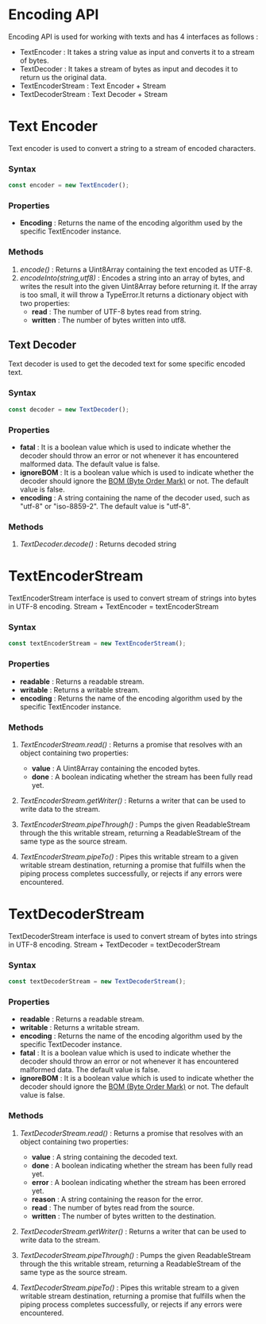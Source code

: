 # Encoding API

Encoding API is used for working with texts and has 4 interfaces as follows :

- TextEncoder : It takes a string value as input and converts it to a stream of bytes.
- TextDecoder : It takes a stream of bytes as input and decodes it to return us the original data.
- TextEncoderStream : Text Encoder + Stream
- TextDecoderStream : Text Decoder + Stream

# Text Encoder

Text encoder is used to convert a string to a stream of encoded characters.

### Syntax

```js
const encoder = new TextEncoder();

```

### Properties

- **Encoding** : Returns the name of the encoding algorithm used by the specific TextEncoder instance.

### Methods

1. *encode()* : Returns a Uint8Array containing the text encoded as UTF-8.
2. *encodeInto(string,utf8)* : Encodes a string into an array of bytes, and writes the result into the given Uint8Array before returning it. If the array is too small, it will throw a TypeError.It returns a dictionary object with two properties:
   - **read** : The number of UTF-8 bytes read from string.
   - **written** : The number of bytes written into utf8.

## Text Decoder

Text decoder is used to get the decoded text for some specific encoded text.

### Syntax

```js
const decoder = new TextDecoder();

```

### Properties

- **fatal** : It is a boolean value which is used to indicate whether the decoder should throw an error or not whenever it has encountered malformed data. The default value is false.
- **ignoreBOM** : It is a boolean value which is used to indicate whether the decoder should ignore the [BOM (Byte Order Mark)](https://www.w3.org/International/questions/qa-byte-order-mark) or not. The default value is false.
- **encoding** : A string containing the name of the decoder used, such as "utf-8" or "iso-8859-2". The default value is "utf-8".

### Methods

1. *TextDecoder.decode()* : Returns decoded string

# TextEncoderStream

TextEncoderStream interface is used to convert stream of strings into bytes in UTF-8 encoding.
Stream + TextEncoder = textEncoderStream

### Syntax

```js
const textEncoderStream = new TextEncoderStream();

```

### Properties

- **readable** : Returns a readable stream.
- **writable** : Returns a writable stream.
- **encoding** : Returns the name of the encoding algorithm used by the specific TextEncoder instance.

### Methods

1. *TextEncoderStream.read()* : Returns a promise that resolves with an object containing two properties:
   - **value** : A Uint8Array containing the encoded bytes.
   - **done** : A boolean indicating whether the stream has been fully read yet.

2. *TextEncoderStream.getWriter()* : Returns a writer that can be used to write data to the stream.
3. *TextEncoderStream.pipeThrough()* : Pumps the given ReadableStream through the this writable stream, returning a ReadableStream of the same type as the source stream.
4. *TextEncoderStream.pipeTo()* : Pipes this writable stream to a given writable stream destination, returning a promise that fulfills when the piping process completes successfully, or rejects if any errors were encountered.

# TextDecoderStream

TextDecoderStream interface is used to convert stream of bytes into strings in UTF-8 encoding.
Stream + TextDecoder = textDecoderStream

### Syntax

```js
const textDecoderStream = new TextDecoderStream();

```

### Properties

- **readable** : Returns a readable stream.
- **writable** : Returns a writable stream.
- **encoding** : Returns the name of the encoding algorithm used by the specific TextDecoder instance.
- **fatal** : It is a boolean value which is used to indicate whether the decoder should throw an error or not whenever it has encountered malformed data. The default value is false.
- **ignoreBOM** : It is a boolean value which is used to indicate whether the decoder should ignore the [BOM (Byte Order Mark)](https://www.w3.org/International/questions/qa-byte-order-mark) or not. The default value is false.

### Methods

1. *TextDecoderStream.read()* : Returns a promise that resolves with an object containing two properties:
   - **value** : A string containing the decoded text.
   - **done** : A boolean indicating whether the stream has been fully read yet.
   - **error** : A boolean indicating whether the stream has been errored yet.
   - **reason** : A string containing the reason for the error.
   - **read** : The number of bytes read from the source.
   - **written** : The number of bytes written to the destination.

2. *TextDecoderStream.getWriter()* : Returns a writer that can be used to write data to the stream.
3. *TextDecoderStream.pipeThrough()* : Pumps the given ReadableStream through the this writable stream, returning a ReadableStream of the same type as the source stream.
4. *TextDecoderStream.pipeTo()* : Pipes this writable stream to a given writable stream destination, returning a promise that fulfills when the piping process completes successfully, or rejects if any errors were encountered.